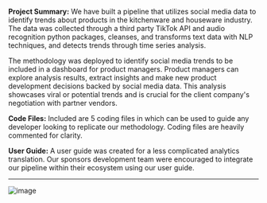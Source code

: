 **Project Summary:**
We have built a pipeline that utilizes social media data to identify trends about products in the kitchenware and houseware industry.
The data was collected through a third party TikTok API and audio recognition python packages, cleanses, and transforms text data with NLP techniques, and detects trends through time series analysis.

The methodology was deployed to identify social media trends to be included in a dashboard for product managers. Product managers can explore analysis results, extract insights and make new product development decisions backed by social media data. This analysis showcases viral or potential trends and is crucial for the client company's negotiation with partner vendors.


**Code Files:**
Included are 5 coding files in which can be used to guide any developer looking to replicate our methodology. Coding files are heavily commented for clarity.

**User Guide:**
A user guide was created for a less complicated analytics translation. Our sponsors development team were encouraged to integrate our pipeline within their ecosystem using our user guide.


----------------------------------------------------------------------------------------------------------------------------------------------------------
![image](https://user-images.githubusercontent.com/108190694/198848059-4a3b2cf3-b2ea-4e5e-8d7c-abc988012de4.png)




